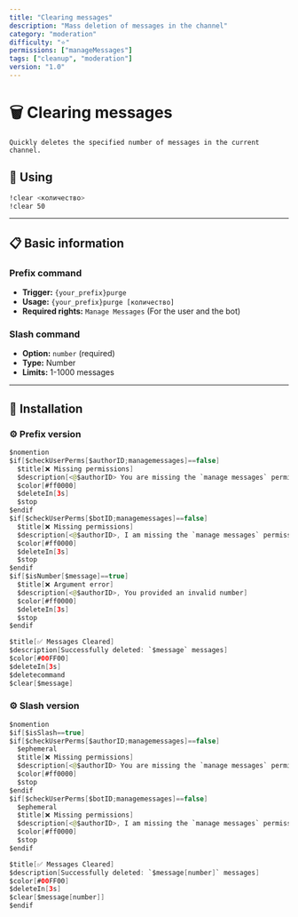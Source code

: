 ```yaml
---
title: "Clearing messages"
description: "Mass deletion of messages in the channel"
category: "moderation"
difficulty: "⭐"
permissions: ["manageMessages"]
tags: ["cleanup", "moderation"]
version: "1.0"
---
```


# 🗑️ Clearing messages

`Quickly deletes the specified number of messages in the current channel.`

## 🎯 Using
```bash
!clear <количество>
!clear 50
```

---

## 📋 Basic information

### Prefix command
- **Trigger:** `{your_prefix}purge`
- **Usage:** `{your_prefix}purge [количество]`
- **Required rights:** `Manage Messages` (For the user and the bot)

### Slash command
- **Option:** `number` (required)
- **Type:** Number
- **Limits:** 1-1000 messages

---

## 🚀 Installation
### ⚙️ Prefix version
```swift
$nomention
$if[$checkUserPerms[$authorID;managemessages]==false]
  $title[❌ Missing permissions]
  $description[<@$authorID> You are missing the `manage messages` permission]
  $color[#ff0000]
  $deleteIn[3s]
  $stop
$endif
$if[$checkUserPerms[$botID;managemessages]==false]
  $title[❌ Missing permissions]
  $description[<@$authorID>, I am missing the `manage messages` permission]
  $color[#ff0000]
  $deleteIn[3s]
  $stop
$endif
$if[$isNumber[$message]==true]
  $title[❌ Argument error]
  $description[<@$authorID>, You provided an invalid number]
  $color[#ff0000]
  $deleteIn[3s]
  $stop
$endif

$title[✅ Messages Cleared]
$description[Successfully deleted: `$message` messages]
$color[#00FF00]
$deleteIn[3s]
$deletecommand
$clear[$message]
```

### ⚙️ Slash version
```swift
$nomention
$if[$isSlash==true]
$if[$checkUserPerms[$authorID;managemessages]==false]
  $ephemeral
  $title[❌ Missing permissions]
  $description[<@$authorID> You are missing the `manage messages` permission]
  $color[#ff0000]
  $stop
$endif
$if[$checkUserPerms[$botID;managemessages]==false]
  $ephemeral
  $title[❌ Missing permissions]
  $description[<@$authorID>, I am missing the `manage messages` permission]
  $color[#ff0000]
  $stop
$endif

$title[✅ Messages Cleared]
$description[Successfully deleted: `$message[number]` messages]
$color[#00FF00]
$deleteIn[3s]
$clear[$message[number]]
$endif
```
